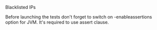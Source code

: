 Blacklisted IPs

Before launching the tests don't forget to switch on -enableassertions option for JVM. It's required to use assert clause.